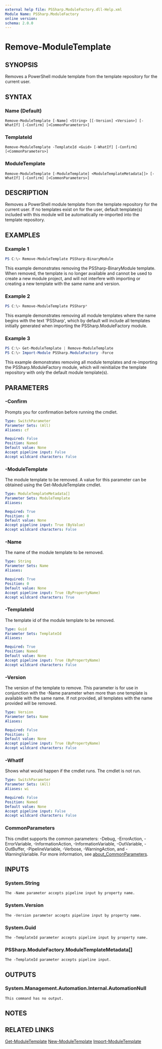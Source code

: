 ```yaml
---
external help file: PSSharp.ModuleFactory.dll-Help.xml
Module Name: PSSharp.ModuleFactory
online version:
schema: 2.0.0
---
```


# Remove-ModuleTemplate

## SYNOPSIS
Removes a PowerShell module template from the template repository for the current user.

## SYNTAX

### Name (Default)
```
Remove-ModuleTemplate [-Name] <String> [[-Version] <Version>] [-WhatIf] [-Confirm] [<CommonParameters>]
```

### TemplateId
```
Remove-ModuleTemplate -TemplateId <Guid> [-WhatIf] [-Confirm] [<CommonParameters>]
```

### ModuleTemplate
```
Remove-ModuleTemplate [-ModuleTemplate] <ModuleTemplateMetadata[]> [-WhatIf] [-Confirm] [<CommonParameters>]
```

## DESCRIPTION
Removes a PowerShell module template from the template repository for the current user. If no templates exist on
for the user, default template(s) included with this module will be automatically re-imported into the template
repository.

## EXAMPLES

### Example 1
```powershell
PS C:\> Remove-ModuleTemplate PSSharp-BinaryModule
```

This example demonstrates removing the PSSharp-BinaryModule template. When removed, the template is no
longer available and cannot be used to create a new module project, and will not interfere with importing
or creating a new template with the same name and version.

### Example 2
```powershell
PS C:\> Remove-ModuleTemplate PSSharp*
```

This example demonstrates removing all module templates where the name begins with the text 'PSSharp', which
by default will include all templates initially generated when importing the PSSharp.ModuleFactory module.

### Example 3
```powershell
PS C:\> Get-ModuleTemplate | Remove-ModuleTemplate
PS C:\> Import-Module PSSharp.ModuleFactory -Force
```

This example demonstrates removing all module templates and re-importing the PSSharp.ModuleFactory module, which
will reinitialize the template repository with only the default module template(s).

## PARAMETERS

### -Confirm
Prompts you for confirmation before running the cmdlet.

```yaml
Type: SwitchParameter
Parameter Sets: (All)
Aliases: cf

Required: False
Position: Named
Default value: None
Accept pipeline input: False
Accept wildcard characters: False
```

### -ModuleTemplate
The module template to be removed. A value for this parameter can be obtained using the Get-ModuleTemplate cmdlet.

```yaml
Type: ModuleTemplateMetadata[]
Parameter Sets: ModuleTemplate
Aliases:

Required: True
Position: 0
Default value: None
Accept pipeline input: True (ByValue)
Accept wildcard characters: False
```

### -Name
The name of the module template to be removed.

```yaml
Type: String
Parameter Sets: Name
Aliases:

Required: True
Position: 0
Default value: None
Accept pipeline input: True (ByPropertyName)
Accept wildcard characters: True
```

### -TemplateId
The template  id of the module template to be removed.

```yaml
Type: Guid
Parameter Sets: TemplateId
Aliases:

Required: True
Position: Named
Default value: None
Accept pipeline input: True (ByPropertyName)
Accept wildcard characters: False
```

### -Version
The version of the template to remove. This parameter is for use in conjunction with the -Name parameter when more
than one template is available with the same name. If not provided, all templates with the name provided will be
removed.

```yaml
Type: Version
Parameter Sets: Name
Aliases:

Required: False
Position: 1
Default value: None
Accept pipeline input: True (ByPropertyName)
Accept wildcard characters: False
```

### -WhatIf
Shows what would happen if the cmdlet runs.
The cmdlet is not run.

```yaml
Type: SwitchParameter
Parameter Sets: (All)
Aliases: wi

Required: False
Position: Named
Default value: None
Accept pipeline input: False
Accept wildcard characters: False
```

### CommonParameters
This cmdlet supports the common parameters: -Debug, -ErrorAction, -ErrorVariable, -InformationAction, -InformationVariable, -OutVariable, -OutBuffer, -PipelineVariable, -Verbose, -WarningAction, and -WarningVariable. For more information, see [about_CommonParameters](http://go.microsoft.com/fwlink/?LinkID=113216).

## INPUTS

### System.String
    The -Name parameter accepts pipeline input by property name.
### System.Version
    The -Version parameter accepts pipeline input by property name.

### System.Guid
    The -TemplateId parameter accepts pipeline input by property name.

### PSSharp.ModuleFactory.ModuleTemplateMetadata[]
    The -TemplateId parameter accepts pipeline input.

## OUTPUTS

### System.Management.Automation.Internal.AutomationNull
    This command has no output.
## NOTES

## RELATED LINKS
[Get-ModuleTemplate]()
[New-ModuleTemplate]()
[Import-ModuleTemplate]()